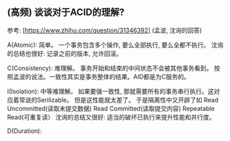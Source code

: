 ## (高频) 谈谈对于ACID的理解?

参考:
[https://www.zhihu.com/question/31346392]
(孟波, 沈询的回答)

A(Atomic):
简单。
一个事务包含多个操作, 要么全部执行, 要么全都不执行。
沈询的总结也很好: 记录之前的版本, 允许回滚。

C(Consistency):
难理解。
事务开始和结束的中间状态不会被其他事务看到。
按照孟波的说法。一致性其实是事务整体的结果。AID都是为C服务的。

I(Isolation):
中等难理解。
如果要强一致性, 那就需要所有的事务串行执行。这对应着常说的Serilizable。
但是这性能就太差了。 于是隔离性中又开辟了如
Read Uncommitted(读取未提交数据)
Read Committed(读取提交内容)
Repeatable Read(可重复读）
沈询的总结又很好: 适当的破坏已执行来提升性能和并行度。


D(Duration):
